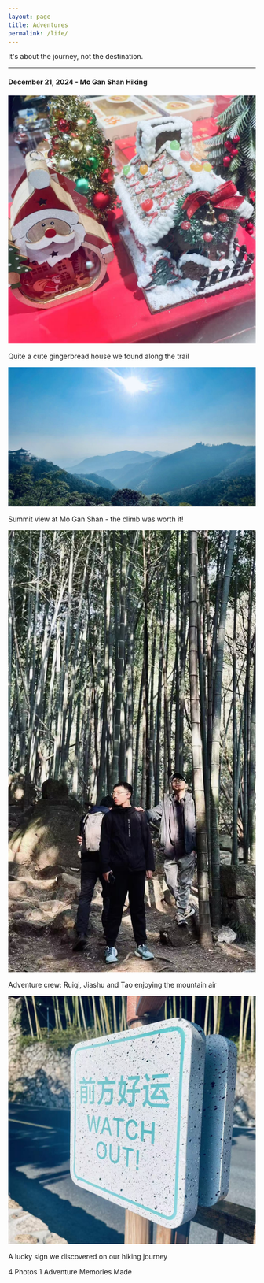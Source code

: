 ```yaml
---
layout: page
title: Adventures
permalink: /life/
---
```


<div class="posts-intro">
  <p class="blog-desc">It's about the journey, not the destination.</p>
  <hr class="intro-divider"/>
</div>

<section class="adventure-gallery">
  <h4>December 21, 2024 - Mo Gan Shan Hiking</h4>
  <div class="gallery-grid">
    <div class="gallery-sizer"></div>
    <div class="gallery-item">
      <img src="/public/img/gallery/20241223_items_1.jpg" alt="Gingerbread house" loading="lazy" />
      <div class="gallery-overlay">
        <p>Quite a cute gingerbread house we found along the trail</p>
      </div>
    </div>
    <div class="gallery-item">
      <img src="/public/img/gallery/20241223_items_2.jpg" alt="At the top of Mo Gan Shan" loading="lazy" />
      <div class="gallery-overlay">
        <p>Summit view at Mo Gan Shan - the climb was worth it!</p>
      </div>
    </div>
    <div class="gallery-item">
      <img src="/public/img/gallery/20241223_items_3.jpg" alt="Ruiqi, Jiashu and Tao" loading="lazy" />
      <div class="gallery-overlay">
        <p>Adventure crew: Ruiqi, Jiashu and Tao enjoying the mountain air</p>
      </div>
    </div>
    <div class="gallery-item">
      <img src="/public/img/gallery/20241223_items_4.jpg" alt="Lucky sign" loading="lazy" />
      <div class="gallery-overlay">
        <p>A lucky sign we discovered on our hiking journey</p>
      </div>
    </div>
  </div>
</section>

<div class="gallery-stats">
  <span><i class="fas fa-images"></i> 4 Photos</span>
  <span><i class="fas fa-mountain"></i> 1 Adventure</span>
  <span><i class="fas fa-heart"></i> Memories Made</span>
</div>
